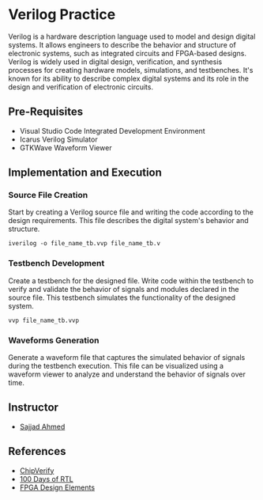 # Verilog Practice

Verilog is a hardware description language used to model and design digital systems. It allows engineers to describe the behavior and structure of electronic systems, such as integrated circuits and FPGA-based designs. Verilog is widely used in digital design, verification, and synthesis processes for creating hardware models, simulations, and testbenches. It's known for its ability to describe complex digital systems and its role in the design and verification of electronic circuits.

## Pre-Requisites

- Visual Studio Code Integrated Development Environment
- Icarus Verilog Simulator
- GTKWave Waveform Viewer

## Implementation and Execution

### Source File Creation

Start by creating a Verilog source file and writing the code according to the design requirements. This file describes the digital system's behavior and structure.

```
iverilog -o file_name_tb.vvp file_name_tb.v
```

### Testbench Development

Create a testbench for the designed file. Write code within the testbench to verify and validate the behavior of signals and modules declared in the source file. This testbench simulates the functionality of the designed system.

```
vvp file_name_tb.vvp
```

### Waveforms Generation

Generate a waveform file that captures the simulated behavior of signals during the testbench execution. This file can be visualized using a waveform viewer to analyze and understand the behavior of signals over time.

## Instructor

- [Sajjad Ahmed](https://github.com/sajjadahmed677)

## References

- [ChipVerify](https://www.chipverify.com/tutorials/verilog)
- [100 Days of RTL](https://github.com/raulbehl/100DaysOfRTL)
- [FPGA Design Elements](http://fpgacpu.ca/)

